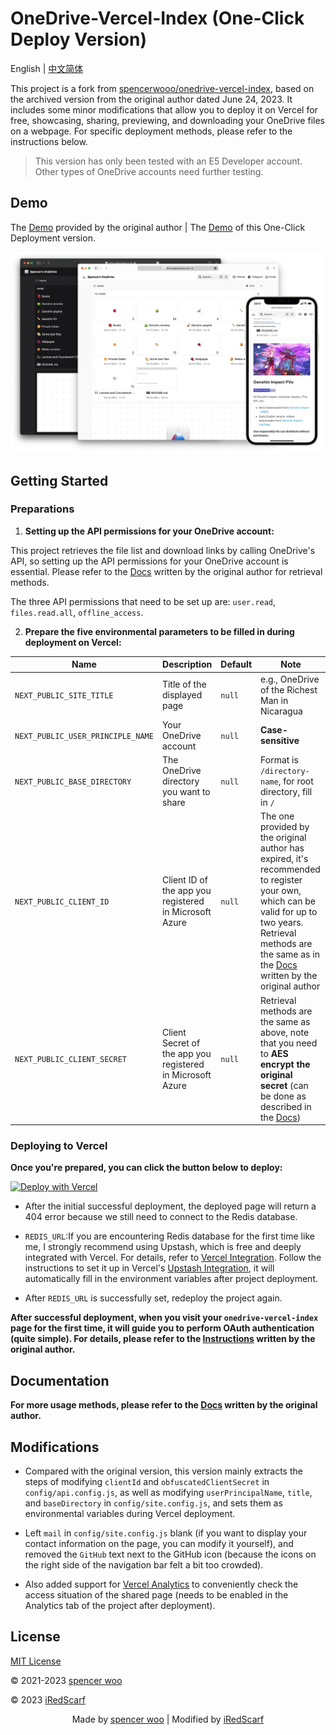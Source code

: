 # OneDrive-Vercel-Index (One-Click Deploy Version)

English | [中文简体](./README.zh-CN.md)

This project is a fork from [spencerwooo/onedrive-vercel-index](https://github.com/spencerwooo/onedrive-vercel-index), based on the archived version from the original author dated June 24, 2023. It includes some minor modifications that allow you to deploy it on Vercel for free, showcasing, sharing, previewing, and downloading your OneDrive files on a webpage. For specific deployment methods, please refer to the instructions below.

> This version has only been tested with an E5 Developer account. Other types of OneDrive accounts need further testing.

## Demo

The [Demo](https://drive.swo.moe) provided by the original author | The [Demo](https://onedrive-index-iredscarf.vercel.app) of this One-Click Deployment version.

![demo](./public/demo.png)

## Getting Started

### Preparations

1. **Setting up the API permissions for your OneDrive account:**

  This project retrieves the file list and download links by calling OneDrive's API, so setting up the API permissions for your OneDrive account is essential. Please refer to the [Docs](https://ovi.swo.moe/docs/advanced#modify-api-permissions) written by the original author for retrieval methods.

  The three API permissions that need to be set up are: `user.read`, `files.read.all`, `offline_access`.

2. **Prepare the five environmental parameters to be filled in during deployment on Vercel:**

| Name | Description | Default | Note |
| --- | --- | --- | --- |
| `NEXT_PUBLIC_SITE_TITLE` | Title of the displayed page | `null` | e.g., OneDrive of the Richest Man in Nicaragua |
| `NEXT_PUBLIC_USER_PRINCIPLE_NAME` | Your OneDrive account | `null` | **Case-sensitive** |
| `NEXT_PUBLIC_BASE_DIRECTORY` | The OneDrive directory you want to share | `null` | Format is `/directory-name`, for root directory, fill in `/` |
| `NEXT_PUBLIC_CLIENT_ID` | Client ID of the app you registered in Microsoft Azure | `null` | The one provided by the original author has expired, it's recommended to register your own, which can be valid for up to two years. Retrieval methods are the same as in the [Docs](https://ovi.swo.moe/docs/advanced#using-your-own-clientid-and-clientsecret) written by the original author |
| `NEXT_PUBLIC_CLIENT_SECRET` | Client Secret of the app you registered in Microsoft Azure | `null` | Retrieval methods are the same as above, note that you need to **AES encrypt the original secret** (can be done as described in the [Docs](https://ovi.swo.moe/docs/advanced#modify-configs-in-apiconfigjs)) |

### Deploying to Vercel

**Once you're prepared, you can click the button below to deploy:**

[![Deploy with Vercel](https://vercel.com/button)](https://vercel.com/new/git/clone?repository-url=https%3A%2F%2Fgithub.com%2FiRedScarf%2Fonedrive-vercel-index&env=NEXT_PUBLIC_SITE_TITLE,NEXT_PUBLIC_USER_PRINCIPLE_NAME,NEXT_PUBLIC_BASE_DIRECTORY,NEXT_PUBLIC_CLIENT_ID,NEXT_PUBLIC_CLIENT_SECRET)

- After the initial successful deployment, the deployed page will return a 404 error because we still need to connect to the Redis database.

- `REDIS_URL`:If you are encountering Redis database for the first time like me, I strongly recommend using Upstash, which is free and deeply integrated with Vercel. For details, refer to [Vercel Integration](https://docs.upstash.com/redis/howto/vercelintegration). Follow the instructions to set it up in Vercel's [Upstash Integration](https://vercel.com/integrations/upstash), it will automatically fill in the environment variables after project deployment.

- After `REDIS_URL` is successfully set, redeploy the project again.

**After successful deployment, when you visit your `onedrive-vercel-index` page for the first time, it will guide you to perform OAuth authentication (quite simple). For details, please refer to the [Instructions](https://ovi.swo.moe/zh/docs/getting-started#authentication) written by the original author.**

## Documentation

**For more usage methods, please refer to the [Docs](https://ovi.swo.moe/docs/getting-started) written by the original author.**

## Modifications

- Compared with the original version, this version mainly extracts the steps of modifying `clientId` and `obfuscatedClientSecret` in `config/api.config.js`, as well as modifying `userPrincipalName`, `title`, and `baseDirectory` in `config/site.config.js`, and sets them as environmental variables during Vercel deployment.

- Left `mail` in `config/site.config.js` blank (if you want to display your contact information on the page, you can modify it yourself), and removed the `GitHub` text next to the GitHub icon (because the icons on the right side of the navigation bar felt a bit too crowded).

- Also added support for [Vercel Analytics](https://vercel.com/docs/concepts/analytics) to conveniently check the access situation of the shared page (needs to be enabled in the Analytics tab of the project after deployment).

## License

[MIT License](LICENSE)

© 2021-2023 [spencer woo](https://spencerwoo.com)

© 2023 [iRedScarf](https://github.com/iRedScarf)

<div align="center">
    Made by <a href="https://spencerwoo.com">spencer woo</a> | Modified by <a href="https://github.com/iRedScarf">iRedScarf
</div>